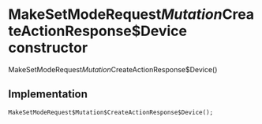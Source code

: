


# MakeSetModeRequest$Mutation$CreateActionResponse$Device constructor







MakeSetModeRequest$Mutation$CreateActionResponse$Device()





## Implementation

```dart
MakeSetModeRequest$Mutation$CreateActionResponse$Device();
```







